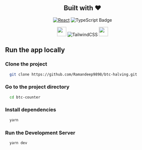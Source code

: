 <h2 align="center">Built with ❤️</h2>

<div align="center">


[![React](https://img.shields.io/badge/React)](https://react.dev/)
![TypeScript Badge](https://img.shields.io/badge/TypeScript-3178C6?logo=typescript&logoColor=fff&style=for-the-badge)

<img src="https://i.ibb.co/473Ybdd/Screenshot-2024-02-12-at-4-43-16-PM.png" height="30" /> ![TailwindCSS](https://img.shields.io/badge/tailwindcss-%2338B2AC.svg?style=for-the-badge&logo=tailwind-css&logoColor=white)
<img src="https://i.ibb.co/98pbkvw/Screenshot-2024-02-12-at-4-49-19-PM.png" height="30" />

</div>

## Run the app locally

### Clone the project

```bash
  git clone https://github.com/Ramandeep9898/btc-halving.git
```

### Go to the project directory

```bash
  cd btc-counter
```

### Install dependencies

```bash
  yarn
```

### Run the Development Server

```bash
  yarn dev
```
